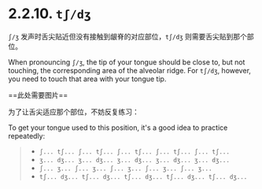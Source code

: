 # 2.2.10. `tʃ/dʒ`

`ʃ/ʒ` 发声时舌尖贴近但没有接触到龈脊的对应部位，`tʃ/dʒ` 则需要舌尖贴到那个部位。

When pronouncing `ʃ/ʒ`, the tip of your tongue should be close to, but not touching, the corresponding area of the alveolar ridge. For `tʃ/dʒ`, however, you need to touch that area with your tongue tip.

==此处需要图片==

为了让舌尖适应那个部位，不妨反复练习：

To get your tongue used to this position, it's a good idea to practice repeatedly:

> * `ʃ... tʃ... ʃ... tʃ... ʃ... tʃ... ʃ... tʃ... ʃ... tʃ...`
> * `ʒ... dʒ... ʒ... dʒ... ʒ... dʒ... ʒ... dʒ... ʒ... dʒ...`
> * `ʃ... ʒ... ʃ... ʒ... ʃ... ʒ... ʃ... ʒ... ʃ... ʒ...`
> * `tʃ... dʒ... tʃ... dʒ... tʃ... dʒ... tʃ... dʒ... tʃ... dʒ...`
